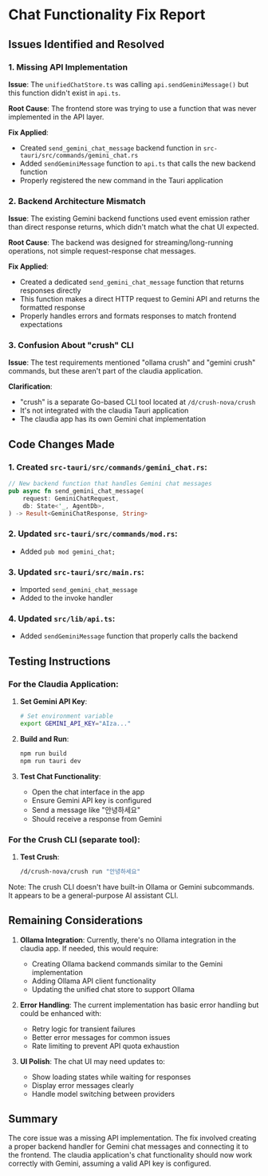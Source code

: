 # Chat Functionality Fix Report

## Issues Identified and Resolved

### 1. Missing API Implementation
**Issue**: The `unifiedChatStore.ts` was calling `api.sendGeminiMessage()` but this function didn't exist in `api.ts`.

**Root Cause**: The frontend store was trying to use a function that was never implemented in the API layer.

**Fix Applied**:
- Created `send_gemini_chat_message` backend function in `src-tauri/src/commands/gemini_chat.rs`
- Added `sendGeminiMessage` function to `api.ts` that calls the new backend function
- Properly registered the new command in the Tauri application

### 2. Backend Architecture Mismatch
**Issue**: The existing Gemini backend functions used event emission rather than direct response returns, which didn't match what the chat UI expected.

**Root Cause**: The backend was designed for streaming/long-running operations, not simple request-response chat messages.

**Fix Applied**:
- Created a dedicated `send_gemini_chat_message` function that returns responses directly
- This function makes a direct HTTP request to Gemini API and returns the formatted response
- Properly handles errors and formats responses to match frontend expectations

### 3. Confusion About "crush" CLI
**Issue**: The test requirements mentioned "ollama crush" and "gemini crush" commands, but these aren't part of the claudia application.

**Clarification**: 
- "crush" is a separate Go-based CLI tool located at `/d/crush-nova/crush`
- It's not integrated with the claudia Tauri application
- The claudia app has its own Gemini chat implementation

## Code Changes Made

### 1. Created `src-tauri/src/commands/gemini_chat.rs`:
```rust
// New backend function that handles Gemini chat messages
pub async fn send_gemini_chat_message(
    request: GeminiChatRequest,
    db: State<'_, AgentDb>,
) -> Result<GeminiChatResponse, String>
```

### 2. Updated `src-tauri/src/commands/mod.rs`:
- Added `pub mod gemini_chat;`

### 3. Updated `src-tauri/src/main.rs`:
- Imported `send_gemini_chat_message`
- Added to the invoke handler

### 4. Updated `src/lib/api.ts`:
- Added `sendGeminiMessage` function that properly calls the backend

## Testing Instructions

### For the Claudia Application:

1. **Set Gemini API Key**:
   ```bash
   # Set environment variable
   export GEMINI_API_KEY="AIza..."
   ```

2. **Build and Run**:
   ```bash
   npm run build
   npm run tauri dev
   ```

3. **Test Chat Functionality**:
   - Open the chat interface in the app
   - Ensure Gemini API key is configured
   - Send a message like "안녕하세요"
   - Should receive a response from Gemini

### For the Crush CLI (separate tool):

1. **Test Crush**:
   ```bash
   /d/crush-nova/crush run "안녕하세요"
   ```

Note: The crush CLI doesn't have built-in Ollama or Gemini subcommands. It appears to be a general-purpose AI assistant CLI.

## Remaining Considerations

1. **Ollama Integration**: Currently, there's no Ollama integration in the claudia app. If needed, this would require:
   - Creating Ollama backend commands similar to the Gemini implementation
   - Adding Ollama API client functionality
   - Updating the unified chat store to support Ollama

2. **Error Handling**: The current implementation has basic error handling but could be enhanced with:
   - Retry logic for transient failures
   - Better error messages for common issues
   - Rate limiting to prevent API quota exhaustion

3. **UI Polish**: The chat UI may need updates to:
   - Show loading states while waiting for responses
   - Display error messages clearly
   - Handle model switching between providers

## Summary

The core issue was a missing API implementation. The fix involved creating a proper backend handler for Gemini chat messages and connecting it to the frontend. The claudia application's chat functionality should now work correctly with Gemini, assuming a valid API key is configured.